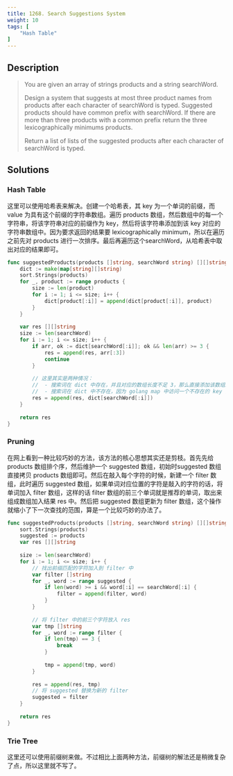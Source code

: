```yaml
---
title: 1268. Search Suggestions System
weight: 10
tags: [
	"Hash Table"
]
---
```

## Description
> You are given an array of strings products and a string searchWord.
> 
> Design a system that suggests at most three product names from products after each character of searchWord is typed. Suggested products should have common prefix with searchWord. If there are more than three products with a common prefix return the three lexicographically minimums products.
> 
> Return a list of lists of the suggested products after each character of searchWord is typed.

## Solutions
### Hash Table
这里可以使用哈希表来解决。创建一个哈希表，其 key 为一个单词的前缀，而 value 为具有这个前缀的字符串数组。遍历 products 数组，然后数组中的每一个字符串，将该字符串对应的前缀作为 key，然后将该字符串添加到该 key 对应的字符串数组中。因为要求返回的结果要 lexicographically minimum，所以在遍历之前先对 products 进行一次排序。最后再遍历这个searchWord，从哈希表中取出对应的结果即可。
```go
func suggestedProducts(products []string, searchWord string) [][]string {
    dict := make(map[string][]string)
    sort.Strings(products)
    for _, product := range products {
        size := len(product)
        for i := 1; i <= size; i++ {
            dict[product[:i]] = append(dict[product[:i]], product)
        } 
    }
    
    var res [][]string
    size := len(searchWord)
    for i := 1; i <= size; i++ {
        if arr, ok := dict[searchWord[:i]]; ok && len(arr) >= 3 {
            res = append(res, arr[:3])
            continue
        }
        
        // 这里其实是两种情况：
        //  - 搜索词在 dict 中存在，并且对应的数组长度不足 3，那么直接添加该数组即可
        //  - 搜索词在 dict 中不存在，因为 golang map 中访问一个不存在的 key 会返回对应的零值（这里就是空数组），所以也可以直接添加
        res = append(res, dict[searchWord[:i]])
    }
    
    return res
}
```
### Pruning
在网上看到一种比较巧妙的方法，该方法的核心思想其实还是剪枝。首先先给 products 数组排个序，然后维护一个 suggested 数组，初始时suggested 数组直接拷贝 products 数组即可。然后在敲入每个字符的时候，新建一个 filter 数组，此时遍历 suggested 数组，如果单词对应位置的字符是敲入的字符的话，将单词加入 filter 数组，这样的话 filter 数组的前三个单词就是推荐的单词，取出来组成数组加入结果 res 中。然后把 suggested 数组更新为 filter 数组，这个操作就缩小了下一次查找的范围，算是一个比较巧妙的办法了。
```go
func suggestedProducts(products []string, searchWord string) [][]string {
    sort.Strings(products)
    suggested := products
    var res [][]string
    
    size := len(searchWord)
    for i := 1; i <= size; i++ {
        // 找出前缀匹配的字符加入到 filter 中
        var filter []string
        for _, word := range suggested {
            if len(word) >= i && word[:i] == searchWord[:i] {
                filter = append(filter, word)
            }
        }
        
        // 将 filter 中的前三个字符放入 res
        var tmp []string
        for _, word := range filter {
            if len(tmp) == 3 {
                break
            }
            
            tmp = append(tmp, word)
        }
        
        res = append(res, tmp)
        // 将 suggested 替换为新的 filter 
        suggested = filter
    }
    
    return res
}
```

### Trie Tree
这里还可以使用前缀树来做。不过相比上面两种方法，前缀树的解法还是稍微复杂了点，所以这里就不写了。

